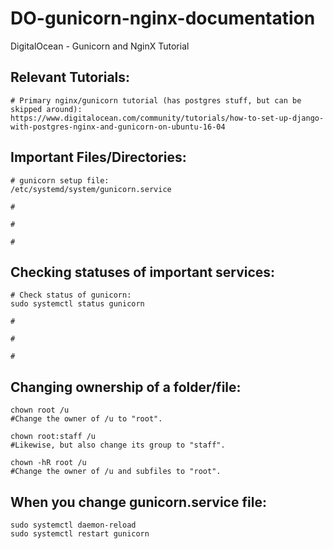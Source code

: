 # DO-gunicorn-nginx-documentation
DigitalOcean - Gunicorn and NginX Tutorial

## Relevant Tutorials:

```
# Primary nginx/gunicorn tutorial (has postgres stuff, but can be skipped around):
https://www.digitalocean.com/community/tutorials/how-to-set-up-django-with-postgres-nginx-and-gunicorn-on-ubuntu-16-04
```

## Important Files/Directories:

```
# gunicorn setup file:
/etc/systemd/system/gunicorn.service

#

#

#
```

## Checking statuses of important services:

```
# Check status of gunicorn:
sudo systemctl status gunicorn

#

#

#
```

## Changing ownership of a folder/file:

```
chown root /u
#Change the owner of /u to "root".

chown root:staff /u
#Likewise, but also change its group to "staff".

chown -hR root /u
#Change the owner of /u and subfiles to "root".
```

## When you change gunicorn.service file:

```
sudo systemctl daemon-reload
sudo systemctl restart gunicorn
```
